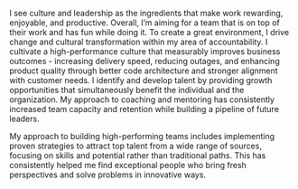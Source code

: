 ---
---
I see culture and leadership as the ingredients that make work rewarding, enjoyable, and productive. Overall, I’m aiming for a team that is on top of their work and has fun while doing it. To create a great environment, I drive change and cultural transformation within my area of accountability. I cultivate a high-performance culture that measurably improves business outcomes - increasing delivery speed, reducing outages, and enhancing product quality through better code architecture and stronger alignment with customer needs. I identify and develop talent by providing growth opportunities that simultaneously benefit the individual and the organization. My approach to coaching and mentoring has consistently increased team capacity and retention while building a pipeline of future leaders.

My approach to building high-performing teams includes implementing proven strategies to attract top talent from a wide range of sources, focusing on skills and potential rather than traditional paths. This has consistently helped me find exceptional people who bring fresh perspectives and solve problems in innovative ways.
